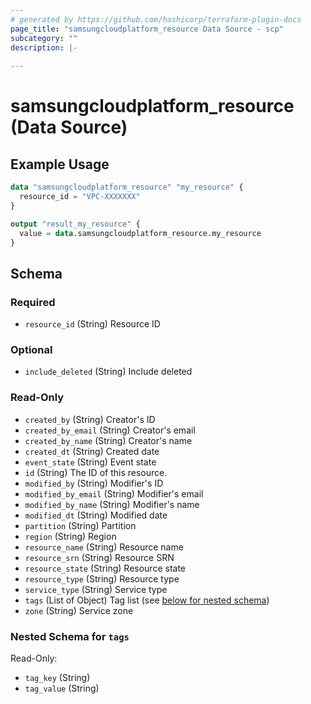 ```yaml
---
# generated by https://github.com/hashicorp/terraform-plugin-docs
page_title: "samsungcloudplatform_resource Data Source - scp"
subcategory: ""
description: |-
  
---
```


# samsungcloudplatform_resource (Data Source)



## Example Usage

```terraform
data "samsungcloudplatform_resource" "my_resource" {
  resource_id = "VPC-XXXXXXX"
}

output "result_my_resource" {
  value = data.samsungcloudplatform_resource.my_resource
}
```

<!-- schema generated by tfplugindocs -->
## Schema

### Required

- `resource_id` (String) Resource ID

### Optional

- `include_deleted` (String) Include deleted

### Read-Only

- `created_by` (String) Creator's ID
- `created_by_email` (String) Creator's email
- `created_by_name` (String) Creator's name
- `created_dt` (String) Created date
- `event_state` (String) Event state
- `id` (String) The ID of this resource.
- `modified_by` (String) Modifier's ID
- `modified_by_email` (String) Modifier's email
- `modified_by_name` (String) Modifier's name
- `modified_dt` (String) Modified date
- `partition` (String) Partition
- `region` (String) Region
- `resource_name` (String) Resource name
- `resource_srn` (String) Resource SRN
- `resource_state` (String) Resource state
- `resource_type` (String) Resource type
- `service_type` (String) Service type
- `tags` (List of Object) Tag list (see [below for nested schema](#nestedatt--tags))
- `zone` (String) Service zone

<a id="nestedatt--tags"></a>
### Nested Schema for `tags`

Read-Only:

- `tag_key` (String)
- `tag_value` (String)


